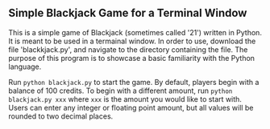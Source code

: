 ## Simple Blackjack Game for a Terminal Window
This is a simple game of Blackjack (sometimes called '21') written in Python. It is meant to be used in a termainal window.
In order to use, download the file 'blackkjack.py', and navigate to the directory containing the file. The purpose of this program is to showcase a basic familiarity with the Python language.

Run `python blackjack.py` to start the game. By default, players begin with a balance of 100 credits. To begin with a different amount, run `python blackjack.py xxx` where `xxx` is the amount you would like to start with. Users can enter any integer or floating point amount, but all values will be rounded to two decimal places.

